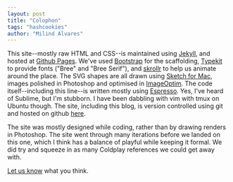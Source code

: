 ```yaml
---
layout: post
title: "Colophon"
tags: "hashcookies"
author: "Milind Alvares"
---
```


This site--mostly raw HTML and CSS--is maintained using [Jekyll](http://jekyllrb.com), and hosted at [Github Pages](http://https://pages.github.com). We've used [Bootstrap](http://http://getbootstrap.com) for the scaffolding, [Typekit](http://https://typekit.com) to provide fonts ("Bree" and "Bree Serif"), and [skrollr](http://prinzhorn.github.io/skrollr/) to help us animate around the place. The SVG shapes are all drawn using [Sketch for Mac](http://bohemiancoding.com/sketch/), images polished in Photoshop and optimised in [ImageOptim](http://https://imageoptim.com). The code itself--including this line--is written mostly using [Espresso](http://macrabbit.com/espresso/). Yes, I've heard of Sublime, but I'm stubborn. I have been dabbling with vim with tmux on Ubuntu though. The site, including this blog, is version controlled using git and hosted on github [here](https://github.com/HashCookies/hashcookies.github.io).

The site was mostly designed while coding, rather than by drawing renders in Photoshop. The site went through many iterations before we landed on this one, which I think has a balance of playful while keeping it formal. We did try and squeeze in as many Coldplay references we could get away with.

[Let us know](mailto:fresh@hashcooki.es) what you think.
